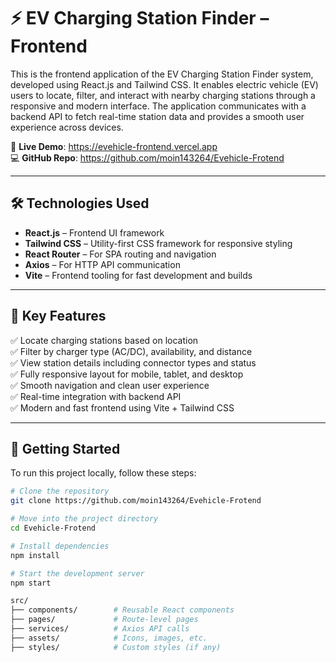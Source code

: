 # ⚡ EV Charging Station Finder – Frontend

This is the frontend application of the EV Charging Station Finder system, developed using React.js and Tailwind CSS. It enables electric vehicle (EV) users to locate, filter, and interact with nearby charging stations through a responsive and modern interface. The application communicates with a backend API to fetch real-time station data and provides a smooth user experience across devices.

🔗 **Live Demo**: https://evehicle-frontend.vercel.app  
💻 **GitHub Repo**: https://github.com/moin143264/Evehicle-Frotend

---

## 🛠️ Technologies Used

- **React.js** – Frontend UI framework  
- **Tailwind CSS** – Utility-first CSS framework for responsive styling  
- **React Router** – For SPA routing and navigation  
- **Axios** – For HTTP API communication  
- **Vite** – Frontend tooling for fast development and builds

---

## 📂 Key Features

✅ Locate charging stations based on location  
✅ Filter by charger type (AC/DC), availability, and distance  
✅ View station details including connector types and status  
✅ Fully responsive layout for mobile, tablet, and desktop  
✅ Smooth navigation and clean user experience  
✅ Real-time integration with backend API  
✅ Modern and fast frontend using Vite + Tailwind CSS

---

## 🚀 Getting Started

To run this project locally, follow these steps:

```bash
# Clone the repository
git clone https://github.com/moin143264/Evehicle-Frotend

# Move into the project directory
cd Evehicle-Frotend

# Install dependencies
npm install

# Start the development server
npm start

src/
├── components/        # Reusable React components
├── pages/             # Route-level pages
├── services/          # Axios API calls
├── assets/            # Icons, images, etc.
├── styles/            # Custom styles (if any)

